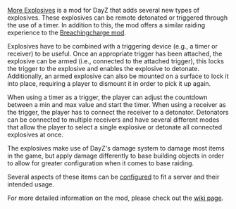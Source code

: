 [More Explosives](https://steamcommunity.com/sharedfiles/filedetails/?id=2916864737) is a mod for DayZ that adds several new types of explosives. 
These explosives can be remote detonated or triggered through the use of a timer. 
In addition to this, the mod offers a similar raiding experience to the [Breachingcharge mod](https://steamcommunity.com/sharedfiles/filedetails/?id=1827241477).

Explosives have to be combined with a triggering device (e.g., a timer or receiver) to be useful.
Once an appropriate trigger has been attached, the explosive can be armed (i.e., connected to the attached trigger), this locks the trigger to the explosive and enables the explosive to detonate.  
Additionally, an armed explosive can also be mounted on a surface to lock it into place, requiring a player to dismount it in order to pick it up again. 

When using a timer as a trigger, the player can adjust the countdown between a min and max value and start the timer. 
When using a receiver as the trigger, the player has to connect the receiver to a detonator. 
Detonators can be connected to multiple receivers and have several different modes that allow the player to select a single explosive or detonate all connected explosives at once. 

The explosives make use of DayZ's damage system to damage most items in the game, but apply damage differently to base building objects in order to allow for greater configuration when it comes to base raiding. 

Several aspects of these items can be [configured](https://github.com/PhilippVidal/MoreExplosives/wiki/Configuration) to fit a server and their intended usage.

For more detailed information on the mod, please check out the [wiki page](https://github.com/PhilippVidal/MoreExplosives/wiki).
